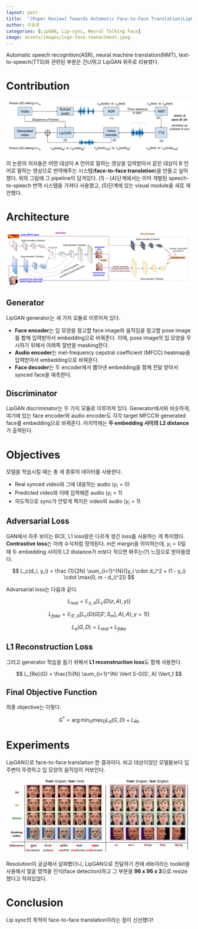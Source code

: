 ```yaml
---
layout: post
title:  "[Paper Review] Towards Automatic Face-to-Face Translation(LipGAN)"
author: 이유경
categories: [LipGAN, Lip-sync, Neural Talking Face]
image: assets/images/logo-face-reenactment.jpeg
---
```


Automatic speech recognition(ASR), neural machine translation(NMT), text-to-speech(TTS)와 관련된 부분은 건너뛰고 LipGAN 위주로 리뷰했다.

# Contribution
![pipeline](/assets/posts/face-reenactment/2022-05-10-review-lipgan/pipeline.png)

이 논문의 저자들은 어떤 대상이 A 언어로 말하는 영상을 입력받아서 같은 대상이 B 언어로 말하는 영상으로 번역해주는 시스템(**face-to-face translation**)을 만들고 싶어했다. 위의 그림에 그 pipeline이 담겨있다. (1) - (4)단계에서는 이미 개발된 speech-to-speech 번역 시스템을 가져다 사용했고, (5)단계에 있는 visual module을 새로 제안했다.

# Architecture
![architecture](/assets/posts/face-reenactment/2022-05-10-review-lipgan/architecture.png)

## Generator
LipGAN generator는 세 가지 모듈로 이루어져 있다. 
- **Face encoder**는 입 모양을 참고할 face image와 움직임을 참고할 pose image를 함께 입력받아서 embedding으로 바꿔준다. 이때, pose image의 입 모양을 무시하기 위해서 아래쪽 절반을 masking한다. 
- **Audio encoder**는 mel-frequency cepstral coefficient (MFCC) heatmap을 입력받아서 embedding으로 바꿔준다.
- **Face decoder**는 두 encoder에서 뽑아낸 embedding을 함께 전달 받아서 synced face을 예측한다.  

## Discriminator
LipGAN discriminator는 두 가지 모듈로 이루어져 있다. Generator에서와 비슷하게, 여기에 있는 face encoder와 audio encoder도 각각 target MFCC와 generated face를 embedding으로 바꿔준다. 마지막에는 **두 embedding 사이의 L2 distance**가 출력된다.

# Objectives
모델을 학습시킬 때는 총 세 종류의 데이터를 사용한다. 
- Real synced video와 그에 대응하는 audio $(y_i=0)$
- Predicted video와 이때 입력해준 audio $(y_i=1)$
- 의도적으로 sync가 안맞게 짝지은 video와 audio $(y_i=1)$

## Adversarial Loss
GAN에서 자주 보이는 BCE, L1 loss랑은 다르게 생긴 loss를 사용하는 게 특이했다. **Contrastive loss**는 아래 수식처럼 정의된다. $m$은 margin을 의미하는데, $y_i=0$일 때 두 embedding 사이의 L2 distance가 $m$보다 작으면 봐주는(?) 느낌으로 받아들였다.

$$ L_c(d_i, y_i) = \frac {1}{2N} \sum_{i=1}^{N}{[y_i \cdot d_i^2 + (1 - y_i) \cdot \max(0, m - d_i)^2]} $$

Advarsarial loss는 다음과 같다.  

$$ L_{real} = \mathbb{E}_{z, A} [L_c(D(z, A), y)] $$

$$ L_{fake} = \mathbb{E}_{S', A} [L_c(D(G[S'; S_m], A), A), y = 1)] $$

$$ L_a(G, D) = L_{real} + L_{fake} $$

## L1 Reconstruction Loss
그리고 generator 학습을 돕기 위해서 **L1 reconstruction loss**도 함께 사용한다. 

$$ L_{Re}(G) = \frac{1}{N} \sum_{i=1}^{N} \Vert S-G(S', A) \Vert_1 $$

## Final Objective Function
최종 objective는 이렇다.

$$ G^{*} = \arg \min_G \max_D L_a(G, D) + L_{Re} $$

# Experiments
LipGAN으로 face-to-face translation 한 결과이다. 비교 대상이었던 모델들보다 입 주변이 뚜렷하고 입 모양의 움직임이 커보인다. 

![result](/assets/posts/face-reenactment/2022-05-10-review-lipgan/result.png)

Resolution이 궁금해서 살펴봤더니, LipGAN으로 전달하기 전에 dlib이라는 toolkit을 사용해서 얼굴 영역을 인식(face detection)하고 그 부분을 **96 x 96 x 3**으로 resize했다고 적혀있었다.

# Conclusion
Lip sync의 목적이 face-to-face translation이라는 점이 신선했다!